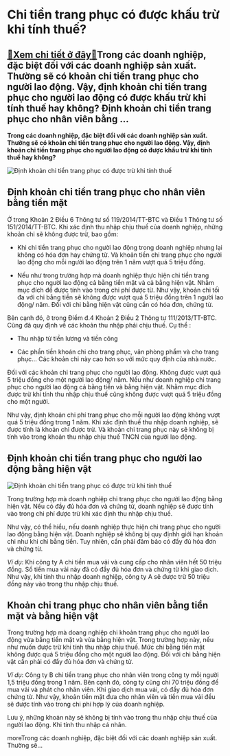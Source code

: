 Chi tiền trang phục có được khấu trừ khi tính thuế?
===================================================

[:gift:Xem chi tiết ở đây:gift:](https://hddtvn.com/chi-tien-trang-phuc-co-duoc-khau-tru-khi-tinh-thue/)Trong các doanh nghiệp, đặc biệt đối với các doanh nghiệp sản xuất. Thường sẽ có khoản chi tiền trang phục cho người lao động. Vậy, định khoản chi tiền trang phục cho người lao động có được khấu trừ khi tính thuế hay không? Định khoản chi tiền trang phục cho nhân viên bằng …
-----------------------------------------------------------------------------------------------------------------------------------------------------------------------------------------------------------------------------------------------------------------------------------

**Trong các doanh nghiệp, đặc biệt đối với các doanh nghiệp sản xuất. Thường sẽ có khoản chi tiền trang phục cho người lao động. Vậy, định khoản chi tiền trang phục cho người lao động có được khấu trừ khi tính thuế hay không?**


![Định khoản chi tiền trang phục có được trừ khi tính thuế](https://hddtvn.com/wp-content/uploads/2021/01/Quan-ao-dong-phuc-cong-nhan-GLU_164.jpg)


Định khoản chi tiền trang phục cho nhân viên bằng tiền mặt
----------------------------------------------------------


Ở trong Khoản 2 Điều 6 Thông tư số 119/2014/TT-BTC và Điều 1 Thông tư số 151/2014/TT-BTC. Khi xác định thu nhập chịu thuế của doanh nghiệp, những khoản chi sẽ không được trừ, bao gồm:




* Khi chi tiền trang phục cho người lao động trong doanh nghiệp nhưng lại không có hóa đơn hay chứng từ. Và khoản tiền chi trang phục cho người lao động cho mỗi người lao động trên 1 năm vượt quá 5 triệu đồng.

* Nếu như trong trường hợp mà doanh nghiệp thực hiện chi tiền trang phục cho người lao động cả bằng tiền mặt và cả bằng hiện vật. Nhằm mục đích để được tính vào trong chi phí được từ. Như vậy, khoản chi tối đa với chi bằng tiền sẽ không được vượt quá 5 triệu đồng trên 1 người lao động/ năm. Đối với chi bằng hiện vật cũng cần có hóa đơn, chứng từ.



Bên cạnh đó, ở trong Điểm đ.4 Khoản 2 Điều 2 Thông tư 111/2013/TT-BTC. Cũng đã quy định về các khoản thu nhập phải chịu thuế. Cụ thể :




* Thu nhập từ tiền lương và tiền công

* Các phần tiền khoán chi cho trang phục, văn phòng phẩm và cho trang phục… Các khoản chi này cao hơn so với mức quy định của nhà nước.



Đối với các khoản chi trang phục cho người lao động. Không được vượt quá 5 triệu đồng cho một người lao động/ năm. Nếu như doanh nghiệp chi trang phục cho người lao động cả bằng tiền và bằng hiện vật. Nhằm mục đích được trừ khi tính thu nhập chịu thuế cũng không được vượt quá 5 triệu đồng cho một người.


Như vậy, định khoản chi phí trang phục cho mỗi người lao động không vượt quá 5 triệu đồng trong 1 năm. Khi xác định thuế thu nhập doanh nghiệp, sẽ được tính là khoản chi được trừ. Và khoản chi trang phục này sẽ không bị tính vào trong khoản thu nhập chịu thuế TNCN của người lao động.


Định khoản chi tiền trang phục cho người lao động bằng hiện vật
---------------------------------------------------------------


![Định khoản chi tiền trang phục có được trừ khi tính thuế](https://hddtvn.com/wp-content/uploads/2021/01/1534838136_bao-ho-lao-dong-11.jpg)


Trong trường hợp mà doanh nghiệp chi trang phục cho người lao động bằng hiện vật. Nếu có đầy đủ hóa đơn và chứng từ, doanh nghiệp sẽ được tính vào trong chi phí được trừ khi xác định thu nhập chịu thuế.


Như vậy, có thể hiểu, nếu doanh nghiệp thực hiện chi trang phục cho người lao động bằng hiện vật. Doanh nghiệp sẽ không bị quy địnhh giới hạn khoản chi như khi chi bằng tiền. Tuy nhiên, cần phải đảm bảo có đầy đủ hóa đơn và chứng từ.


*Ví dụ*: Khi công ty A chi tiền mua vải và cung cấp cho nhân viên hết 50 triệu đồng. Số tiền mua vải này đã có đầy đủ hóa đơn và chứng từ khi giao dịch. Như vậy, khi tính thu nhập doanh nghiệp, công ty A sẽ được trừ 50 triệu đồng này vào trong thu nhập chịu thuế.


Khoản chi trang phục cho nhân viên bằng tiền mặt và bằng hiện vật
-----------------------------------------------------------------


Trong trường hợp mà doang nghiệp chi khoản trang phục cho người lao động vừa bằng tiền mặt và vừa bằng hiện vật. Trong trường hợp này, nếu như muốn được trừ khi tính thu nhập chịu thuế. Mức chi bằng tiền mặt không được quá 5 triệu đồng cho một người lao động. Đối với chi bằng hiện vật cần phải có đầy đủ hóa đơn và chứng từ.


*Ví dụ*: Công ty B chi tiền trang phục cho nhân viên trong công ty mỗi người 1,5 triệu đồng trong 1 năm. Bên cạnh đó, công ty cũng chi 70 triệu đồng để mua vải và phát cho nhân viên. Khi giao dịch mua vải, có đầy đủ hóa đơn chứng từ. Như vậy, khoản tiền mặt đưa cho nhân viên và tiền mua vải đều sẽ được tính vào trong chi phí hợp lý của doanh nghiệp.


Lưu ý, những khoản này sẽ không bị tính vào trong thu nhập chịu thuế của người lao động. Khi tính thu nhập cá nhân.


moreTrong các doanh nghiệp, đặc biệt đối với các doanh nghiệp sản xuất. Thường sẽ…

